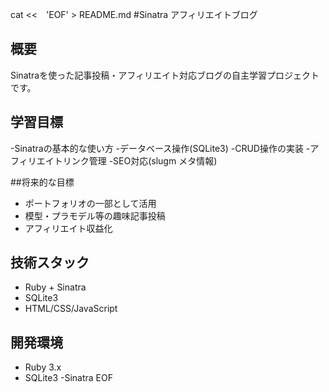 cat <<　'EOF' > README.md
#Sinatra アフィリエイトブログ

## 概要
Sinatraを使った記事投稿・アフィリエイト対応ブログの自主学習プロジェクトです。

## 学習目標
-Sinatraの基本的な使い方
-データベース操作(SQLite3)
-CRUD操作の実装
-アフィリエイトリンク管理
-SEO対応(slugm メタ情報)

##将来的な目標
- ポートフォリオの一部として活用
- 模型・プラモデル等の趣味記事投稿
- アフィリエイト収益化

## 技術スタック
- Ruby + Sinatra
- SQLite3
- HTML/CSS/JavaScript

## 開発環境
- Ruby 3.x
- SQLite3
-Sinatra
EOF